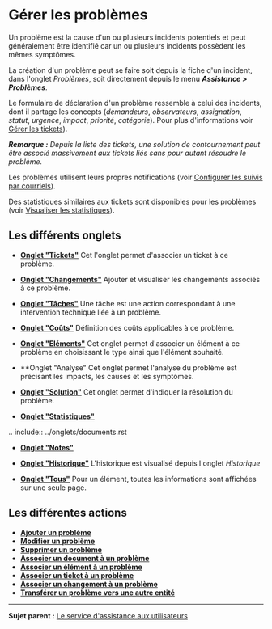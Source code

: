 Gérer les problèmes
===================

Un problème est la cause d'un ou plusieurs incidents potentiels et peut généralement être identifié car un ou plusieurs incidents possèdent les mêmes symptômes.

La création d'un problème peut se faire soit depuis la fiche d'un incident, dans l'onglet *Problèmes*, soit directement depuis le menu ***Assistance > Problèmes***.

Le formulaire de déclaration d'un problème ressemble à celui des incidents, dont il partage les concepts (*demandeurs*, *observateurs*, *assignation*, *statut*, *urgence*, *impact*, *priorité*, *catégorie*).
Pour plus d'informations voir [Gérer les tickets](04_Module_Assistance/06_Tickets/03_Gérer_les_tickets.md "Les tickets dans GLPI, caractéristiques et utilisation")).

***Remarque :** Depuis la liste des tickets, une solution de contournement peut être associé massivement aux tickets liés sans pour autant résoudre le problème.*

Les problèmes utilisent leurs propres notifications (voir [Configurer les suivis par courriels](08_Module_Configuration/04_Notifications/02_Configuration_des_suivis_par_courriels.md "La configuration générale des notifications se fait depuis le menu Configuration > Notifications > Configurer les suivis par courriels;")).

Des statistiques similaires aux tickets sont disponibles pour les problèmes (voir [Visualiser les statistiques](04_Module_Assistance/11_Statistiques.md "Les rapports concernant les problèmes sont disponibles dans le menu Assistance > Statistiques")).

Les différents onglets
----------------------
-   **[Onglet "Tickets"](Les_différents_onglets/Onglet_Tickets.md)**
    Cet l'onglet permet d'associer un ticket à ce problème. 


-   **[Onglet "Changements"](Les_différents_onglets/Onglet_Changements.md)**
    Ajouter et visualiser les changements associés à ce problème.


-   **[Onglet "Tâches"](Les_différents_onglets/Onglet_Tâches.md)**
    Une tâche est une action correspondant à une intervention technique liée à un problème.


-   **[Onglet "Coûts"](Les_différents_onglets/Onglet_Coûts.md)**
    Définition des coûts applicables à ce problème.


-   **[Onglet "Eléments"](Les_différents_onglets/Onglet_Eléments.md)**
    Cet onglet permet d'associer un élément à ce problème en choisissant le type ainsi que l'élément souhaité.

-   **Onglet "Analyse"
    Cet onglet permet l'analyse du problème est précisant les impacts, les causes et les symptômes.

-   **[Onglet "Solution"](Les_différents_onglets/Onglet_Solution.md)**
    Cet onglet permet d'indiquer la résolution du problème.


-   **[Onglet "Statistiques"](Les_différents_onglets/Onglet_Statistiques.md)**

.. include:: ../onglets/documents.rst

-   **[Onglet "Notes"](Les_différents_onglets/Onglet_Notes.md)**


-   **[Onglet "Historique"](Les_différents_onglets/Onglet_Historique.md)**
     L'historique est visualisé depuis l'onglet *Historique*


-   **[Onglet "Tous"](Les_différents_onglets/Onglet_Tous.md)**
     Pour un élément, toutes les informations sont affichées sur une seule page.


Les différentes actions
-----------------------
-   **[Ajouter un problème](Les_différentes_actions/Créer_un_nouvel_objet.md)**
-   **[Modifier un problème](Les_différentes_actions/Modifier_un_objet.md)**
-   **[Supprimer un problème](Les_différentes_actions/Supprimer_un_objet.md)**
-   **[Associer un document à un problème](Les_différentes_actions/Lier_un_document_à_un_objet.md)**
-   **[Associer un élément à un problème](Les_différentes_actions/Onglet_Eléments.md)**
-   **[Associer un ticket à un problème](Les_différentes_actions/Onglet_Tickets.md)**
-   **[Associer un changement à un problème](Les_différentes_actions/Onglet_Problèmes.md)**
-   **[Transférer un problème vers une autre entité](Les_différentes_actions/Transférer_un_objet.md)**


--------
**Sujet parent :** [Le service d'assistance aux utilisateurs](04_Module_Assistance/01_Module_Assistance.md "Le service d'Assistance aux utilisateurs de GLPI")
